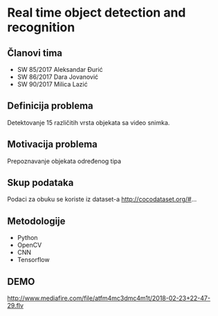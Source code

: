 Real time object detection and recognition
======
## Članovi tima
* SW 85/2017 Aleksandar Đurić
* SW 86/2017 Dara Jovanović
* SW 90/2017 Milica Lazić

## Definicija problema
Detektovanje 15 različitih vrsta objekata sa video snimka.

## Motivacija problema
Prepoznavanje objekata određenog tipa

## Skup podataka
Podaci za obuku se koriste iz dataset-a
http://cocodataset.org/#...

## Metodologije
* Python
* OpenCV
* CNN
* Tensorflow

## DEMO
http://www.mediafire.com/file/atfm4mc3dmc4m1t/2018-02-23+22-47-29.flv
